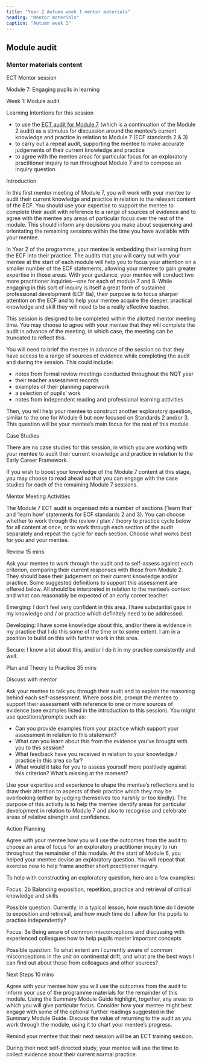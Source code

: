 ```yaml
---
title: "Year 2 Autumn week 1 mentor materials"
heading: "Mentor materials"
caption: "Autumn week 1"
---
```


## Module audit

### Mentor materials content

ECT Mentor session

Module 7: Engaging pupils in learning

Week 1: Module audit

Learning Intentions for this session

- to use the [ECT audit for Module 7](/assets/materials/ucl-01_Module-7-Audit.pdf) (which is a continuation of the Module 2 audit) as a stimulus for discussion around the mentee’s current knowledge and practice in relation to Module 7 (ECF standards 2 & 3)
- to carry out a repeat audit, supporting the mentee to make accurate judgements of their current knowledge and practice
- to agree with the mentee areas for particular focus for an exploratory practitioner inquiry to run throughout Module 7 and to compose an inquiry question

Introduction

In this first mentor meeting of Module 7, you will work with your mentee to audit their current knowledge and practice in relation to the relevant content of the ECF. You should use your expertise to support the mentee to complete their audit with reference to a range of sources of evidence and to agree with the mentee any areas of particular focus over the rest of the module. This should inform any decisions you make about sequencing and orientating the remaining sessions within the time you have available with your mentee.

In Year 2 of the programme, your mentee is embedding their learning from the ECF into their practice. The audits that you will carry out with your mentee at the start of each module will help you to focus your attention on a smaller number of the ECF statements, allowing your mentee to gain greater expertise in those areas. With your guidance, your mentee will conduct two more practitioner inquiries—one for each of module 7 and 8. While engaging in this sort of inquiry is itself a great form of sustained professional development (ECF 8a), their purpose is to focus sharper attention on the ECF and to help your mentee acquire the deeper, practical knowledge and skill they will need to be a really effective teacher.

This session is designed to be completed within the allotted mentor meeting time. You may choose to agree with your mentee that they will complete the audit in advance of the meeting, in which case, the meeting can be truncated to reflect this.

You will need to brief the mentee in advance of the session so that they have access to a range of sources of evidence while completing the audit and during the session. This could include:

- notes from formal review meetings conducted throughout the NQT year
- their teacher assessment records
- examples of their planning paperwork
- a selection of pupils’ work
- notes from independent reading and professional learning activities

Then, you will help your mentee to construct another exploratory question, similar to the one for Module 6 but now focused on Standards 2 and/or 3. This question will be your mentee’s main focus for the rest of this module.

Case Studies

There are no case studies for this session, in which you are working with your mentee to audit their current knowledge and practice in relation to the Early Career Framework.

If you wish to boost your knowledge of the Module 7 content at this stage, you may choose to read ahead so that you can engage with the case studies for each of the remaining Module 7 sessions.

Mentor Meeting Activities

The Module 7 ECT audit is organised into a number of sections (‘learn that’ and ‘learn how’ statements for ECF standards 2 and 3). You can choose whether to work through the review / plan / theory to practice cycle below for all content at once, or to work through each section of the audit separately and repeat the cycle for each section. Choose what works best for you and your mentee.

Review 15 mins

Ask your mentee to work through the audit and to self-assess against each criterion, comparing their current responses with those from Module 2. They should base their judgement on their current knowledge and/or practice. Some suggested definitions to support this assessment are offered below. All should be interpreted in relation to the mentee’s context and what can reasonably be expected of an early career teacher.

Emerging: I don’t feel very confident in this area. I have substantial gaps in my knowledge and / or practice which definitely need to be addressed.

Developing: I have some knowledge about this, and/or there is evidence in my practice that I do this some of the time or to some extent. I am in a position to build on this with further work in this area.

Secure: I know a lot about this, and/or I do it in my practice consistently and well.

Plan and Theory to Practice 35 mins

Discuss with mentor

Ask your mentee to talk you through their audit and to explain the reasoning behind each self-assessment. Where possible, prompt the mentee to support their assessment with reference to one or more sources of evidence (see examples listed in the introduction to this session). You might use questions/prompts such as:

- Can you provide examples from your practice which support your assessment in relation to this statement?
- What can you learn about this from the evidence you’ve brought with you to this session?
- What feedback have you received in relation to your knowledge / practice in this area so far?
- What would it take for you to assess yourself more positively against this criterion? What’s missing at the moment?

Use your expertise and experience to shape the mentee’s reflections and to draw their attention to aspects of their practice which they may be overlooking (either by judging themselves too harshly or too kindly). The purpose of this activity is to help the mentee identify areas for particular development in relation to Module 7 and also to recognise and celebrate areas of relative strength and confidence.

Action Planning

Agree with your mentee how you will use the outcomes from the audit to choose an area of focus for an exploratory practitioner inquiry to run throughout the remainder of this module. At the start of Module 6, you helped your mentee devise an exploratory question. You will repeat that exercise now to help frame another short practitioner inquiry.

To help with constructing an exploratory question, here are a few examples:

Focus: 2b Balancing exposition, repetition, practice and retrieval of critical knowledge and skills

Possible question: Currently, in a typical lesson, how much time do I devote to exposition and retrieval, and how much time do I allow for the pupils to practise independently?

Focus: 3e Being aware of common misconceptions and discussing with experienced colleagues how to help pupils master important concepts

Possible question: To what extent am I currently aware of common misconceptions in the unit on continental drift, and what are the best ways I can find out about these from colleagues and other sources?

Next Steps 10 mins

Agree with your mentee how you will use the outcomes from the audit to inform your use of the programme materials for the remainder of this module. Using the Summary Module Guide highlight, together, any areas to which you will give particular focus. Consider how your mentee might best engage with some of the optional further readings suggested in the Summary Module Guide. Discuss the value of returning to the audit as you work through the module, using it to chart your mentee’s progress.

Remind your mentee that their next session will be an ECT training session.

During their next self-directed study, your mentee will use the time to collect evidence about their current normal practice.
